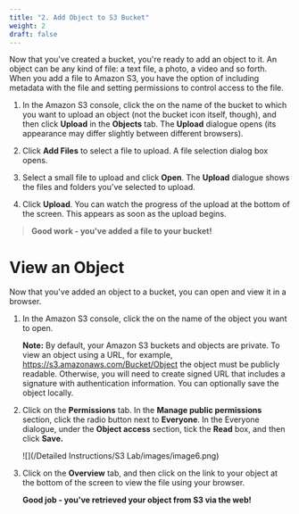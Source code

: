 ```yaml
---
title: "2. Add Object to S3 Bucket"
weight: 2
draft: false
---
```


Now that you've created a bucket, you're ready to add an object to it.
An object can be any kind of file: a text file, a photo, a video and so
forth. When you add a file to Amazon S3, you have the option of
including metadata with the file and setting permissions to control
access to the file.

1.  In the Amazon S3 console, click the on the name of the bucket to
    which you want to upload an object (not the bucket icon itself,
    though), and then click **Upload** in the **Objects** tab. The
    **Upload** dialogue opens (its appearance may differ slightly
    between different browsers).

2.  Click **Add Files** to select a file to upload. A file selection
    dialog box opens.

3.  Select a small file to upload and click **Open**. The **Upload**
    dialogue shows the files and folders you\'ve selected to upload.

4.  Click **Upload**. You can watch the progress of the upload at the
    bottom of the screen. This appears as soon as the upload begins.

> **Good work - you\'ve added a file to your bucket!**

View an Object
==============

Now that you\'ve added an object to a bucket, you can open and view it
in a browser.

1.  In the Amazon S3 console, click the on the name of the object you
    want to open.

	**Note:** By default, your Amazon S3 buckets and objects are private.
	To view an object using a URL, for example,
	https://s3.amazonaws.com/Bucket/Object the object must be publicly
	readable. Otherwise, you will need to create signed URL that includes a
	signature with authentication information. You can optionally save the
	object locally.

2.  Click on the **Permissions** tab. In the **Manage public
    permissions** section, click the radio button next to **Everyone**.
    In the Everyone dialogue, under the **Object access** section, tick
    the **Read** box, and then click **Save.**

	![](/Detailed Instructions/S3 Lab/images/image6.png)

3.  Click on the **Overview** tab, and then click on the link to your
    object at the bottom of the screen to view the file using your
    browser.

	**Good job - you've retrieved your object from S3 via the web!**
